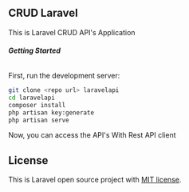 ## CRUD Laravel
This is Laravel CRUD API's Application
######  **Getting Started**

First, run the development server:

```bash
git clone <repo url> laravelapi
cd laravelapi
composer install
php artisan key:generate
php artisan serve
```
Now, you can access the API's With Rest API client

## License
This is Laravel open source project with [MIT license](https://opensource.org/licenses/MIT).
